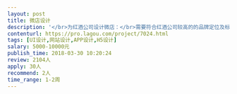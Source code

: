 ```yaml
---                
layout: post       
title: 微店设计           
description: '</br>为红酒公司设计微店：</br>需要符合红酒公司较高的的品牌定位及标准</br>产品页面设计</br>其他详细内容需要继续沟通</br>'     
contenturl: https://pro.lagou.com/project/7024.html      
tags: [UI设计,网站设计,APP设计,H5设计]            
salary: 5000-10000元          
publish_time: 2018-03-30 10:20:24         
review: 2104人                   
apply: 30人                   
recommend: 2人                   
time_range: 1-2周              
---                 
```

